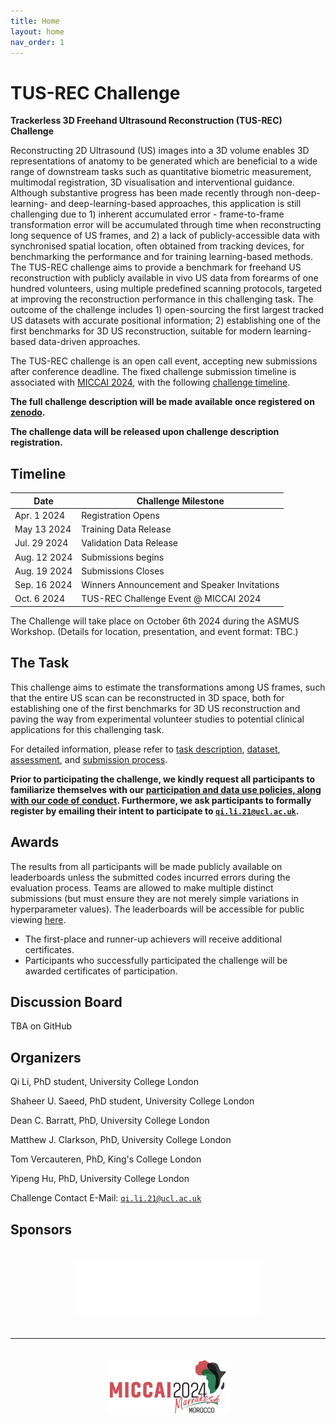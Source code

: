 ```yaml
---
title: Home
layout: home
nav_order: 1
---
```


# TUS-REC Challenge

**Trackerless 3D Freehand Ultrasound Reconstruction (TUS-REC) Challenge**

Reconstructing 2D Ultrasound (US) images into a 3D volume enables 3D representations of anatomy to be generated which are beneficial to a wide range of downstream tasks such as quantitative biometric measurement, multimodal registration, 3D visualisation and interventional guidance. Although substantive progress has been made recently through non-deep-learning- and deep-learning-based approaches, this application is still challenging due to 1) inherent accumulated error - frame-to-frame transformation error will be accumulated through time when reconstructing long sequence of US frames, and 2) a lack of publicly-accessible data with synchronised spatial location, often obtained from tracking devices, for benchmarking the performance and for training learning-based methods. The TUS-REC challenge aims to provide a benchmark for freehand US reconstruction with publicly available in vivo US data from forearms of one hundred volunteers, using multiple predefined scanning protocols, targeted at improving the reconstruction performance in this challenging task. The outcome of the challenge includes 1) open-sourcing the first largest tracked US datasets with accurate positional information; 2) establishing one of the first benchmarks for 3D US reconstruction, suitable for modern learning-based data-driven approaches.

The TUS-REC challenge is an open call event, accepting new submissions after conference deadline. The fixed challenge submission timeline is associated with [MICCAI 2024](https://conferences.miccai.org/2024/en/), with the following [challenge timeline](#timeline).

**The full challenge description will be made available once registered on [zenodo](https://zenodo.org/).**
<!-- can be found [here](https://zenodo.org/record/7844908).** -->
**The challenge data will be released upon challenge description registration.**
<!-- is accessible [here](https://doi.org/10.5281/zenodo.7870104).** -->
<!-- **Sample baseline models for training and testing on the challenge data are accessible [here](https://github.com/muregpro/Baseline-Networks).** -->

## Timeline

| Date                          | Challenge Milestone                              |
| ----------------------------- | ------------------------------------------------ |
| Apr. 1 2024                   | Registration Opens                               |
| May 13 2024                   | Training Data Release                            |
| Jul. 29 2024                  | Validation Data Release                          |
| Aug. 12 2024                  | Submissions begins                               |
| Aug. 19 2024                  | Submissions Closes                               |
| Sep. 16 2024                  | Winners Announcement and Speaker Invitations     |
| Oct. 6 2024                   | TUS-REC Challenge Event @ MICCAI 2024            |

The Challenge will take place on October 6th 2024 during the ASMUS Workshop. (Details for location, presentation, and event format: TBC.)

## The Task

This challenge aims to estimate the transformations among US frames, such that the entire US scan can be reconstructed in 3D space, both for establishing one of the first benchmarks for 3D US reconstruction and paving the way from experimental volunteer studies to potential clinical applications for this challenging task.

For detailed information, please refer to [task description](task.html), [dataset](data.html), [assessment](assessment.html), and [submission process](submission.html).

**Prior to participating the challenge, we kindly request all participants to familiarize themselves with our [participation and data use policies, along with our code of conduct](policies.html). Furthermore, we ask participants to formally register by emailing their intent to participate to [`qi.li.21@ucl.ac.uk`](mailto:qi.li.21@ucl.ac.uk).**


## Awards

The results from all participants will be made publicly available on leaderboards unless the submitted codes incurred errors during the evaluation process. Teams are allowed to make multiple distinct submissions (but must ensure they are not merely simple variations in hyperparameter values). The leaderboards will be accessible for public viewing [here](leaderboard.html).

- The first-place and runner-up achievers will receive additional certificates.
- Participants who successfully participated the challenge will be awarded certificates of participation.

## Discussion Board 

TBA on GitHub

## Organizers

Qi Li, PhD student, University College London

Shaheer U. Saeed, PhD student, University College London

Dean C. Barratt, PhD, University College London

Matthew J. Clarkson, PhD, University College London

Tom Vercauteren, PhD, King's College London

Yipeng Hu, PhD, University College London

Challenge Contact E-Mail: [`qi.li.21@ucl.ac.uk`](mailto:qi.li.21@ucl.ac.uk)

## Sponsors

<div align=center>
  <a href="https://www.ucl.ac.uk/interventional-surgical-sciences/wellcome-epsrc-centre-interventional-and-surgical-sciences-weiss" target="_blank"><img style="padding: 20px;" src="img/weiss.png" width=300px></a>
</div>

---

<div align=center>
  <a href="https://conferences.miccai.org/2023/" target="_blank"><img style="padding: 20px;" src="img/miccai2024-logo.png" width=200px></a>
</div>